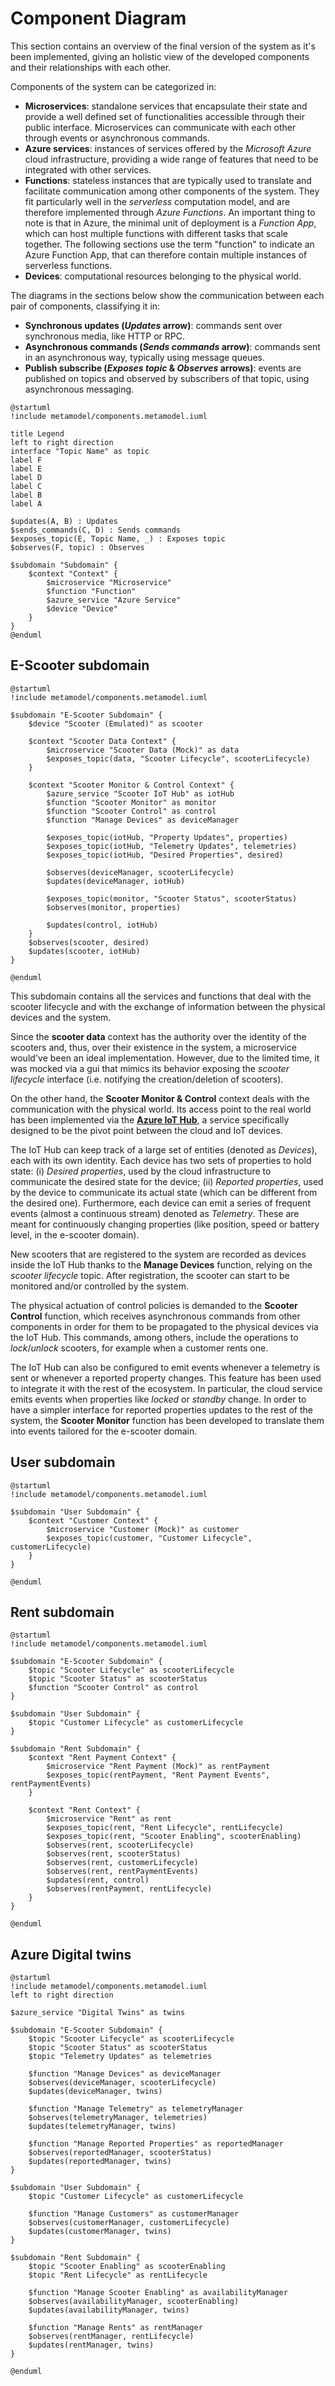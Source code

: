 # Component Diagram

This section contains an overview of the final version of the system as it's been implemented, giving an holistic view of the developed components and their relationships with each other.

Components of the system can be categorized in:

- **Microservices**: standalone services that encapsulate their state and provide a well defined set of functionalities accessible through their public interface. Microservices can communicate with each other through events or asynchronous commands.
- **Azure services**: instances of services offered by the _Microsoft Azure_ cloud infrastructure, providing a wide range of features that need to be integrated with other services.
- **Functions**: stateless instances that are typically used to translate and facilitate communication among other components of the system. They fit particularly well in the _serverless_ computation model, and are therefore implemented through _Azure Functions_. An important thing to note is that in Azure, the minimal unit of deployment is a _Function App_, which can host multiple functions with different tasks that scale together. The following sections use the term "function" to indicate an Azure Function App, that can therefore contain multiple instances of serverless functions.
- **Devices**: computational resources belonging to the physical world.

The diagrams in the sections below show the communication between each pair of components, classifying it in:

- **Synchronous updates (_Updates_ arrow)**: commands sent over synchronous media, like HTTP or RPC.
- **Asynchronous commands (_Sends commands_ arrow)**: commands sent in an asynchronous way, typically using message queues.
- **Publish subscribe (_Exposes topic_ & _Observes_ arrows)**: events are published on topics and observed by subscribers of that topic, using asynchronous messaging.

```plantuml
@startuml
!include metamodel/components.metamodel.iuml

title Legend
left to right direction
interface "Topic Name" as topic
label F
label E
label D
label C
label B
label A

$updates(A, B) : Updates
$sends_commands(C, D) : Sends commands
$exposes_topic(E, Topic Name, _) : Exposes topic
$observes(F, topic) : Observes

$subdomain "Subdomain" {
    $context "Context" {
        $microservice "Microservice"
        $function "Function"
        $azure_service "Azure Service"
        $device "Device"
    }
}
@enduml
```

## E-Scooter subdomain
```plantuml
@startuml
!include metamodel/components.metamodel.iuml

$subdomain "E-Scooter Subdomain" {
    $device "Scooter (Emulated)" as scooter

    $context "Scooter Data Context" {
        $microservice "Scooter Data (Mock)" as data
        $exposes_topic(data, "Scooter Lifecycle", scooterLifecycle)
    }

    $context "Scooter Monitor & Control Context" {
        $azure_service "Scooter IoT Hub" as iotHub
        $function "Scooter Monitor" as monitor
        $function "Scooter Control" as control
        $function "Manage Devices" as deviceManager

        $exposes_topic(iotHub, "Property Updates", properties)
        $exposes_topic(iotHub, "Telemetry Updates", telemetries)
        $exposes_topic(iotHub, "Desired Properties", desired)

        $observes(deviceManager, scooterLifecycle)
        $updates(deviceManager, iotHub)

        $exposes_topic(monitor, "Scooter Status", scooterStatus)
        $observes(monitor, properties)

        $updates(control, iotHub)
    }
    $observes(scooter, desired)
    $updates(scooter, iotHub)
}

@enduml
```

This subdomain contains all the services and functions that deal with the scooter lifecycle and with the exchange of information between the physical devices and the system.

Since the **scooter data** context has the authority over the identity of the scooters and, thus, over their existence in the system, a microservice would've been an ideal implementation. However, due to the limited time, it was mocked via a gui that mimics its behavior exposing the _scooter lifecycle_ interface (i.e. notifying the creation/deletion of scooters).

On the other hand, the **Scooter Monitor & Control** context deals with the communication with the physical world. Its access point to the real world has been implemented via the **[Azure IoT Hub](https://docs.microsoft.com/en-us/azure/iot-hub/)**, a service specifically designed to be the pivot point between the cloud and IoT devices.

The IoT Hub can keep track of a large set of entities (denoted as _Devices_), each with its own identity. Each device has two sets of properties to hold state: (i) _Desired properties_, used by the cloud infrastructure to communicate the desired state for the device; (ii) _Reported properties_, used by the device to communicate its actual state (which can be different from the desired one). Furthermore, each device can emit a series of frequent events (almost a continuous stream) denoted as _Telemetry_. These are meant for continuously changing properties (like position, speed or battery level, in the e-scooter domain).

New scooters that are registered to the system are recorded as devices inside the IoT Hub thanks to the **Manage Devices** function, relying on the _scooter lifecycle_ topic. After registration, the scooter can start to be monitored and/or controlled by the system.

The physical actuation of control policies is demanded to the **Scooter Control** function, which receives asynchronous commands from other components in order for them to be propagated to the physical devices via the IoT Hub. This commands, among others, include the operations to _lock_/_unlock_ scooters, for example when a customer rents one. 

The IoT Hub can also be configured to emit events whenever a telemetry is sent or whenever a reported property changes. This feature has been used to integrate it with the rest of the ecosystem. In particular, the cloud service emits events when properties like _locked_ or _standby_ change. In order to have a simpler interface for reported properties updates to the rest of the system, the **Scooter Monitor** function has been developed to translate them into events tailored for the e-scooter domain.

## User subdomain
```plantuml
@startuml
!include metamodel/components.metamodel.iuml

$subdomain "User Subdomain" {
    $context "Customer Context" {
        $microservice "Customer (Mock)" as customer
        $exposes_topic(customer, "Customer Lifecycle", customerLifecycle)
    }
}

@enduml
```

## Rent subdomain
```plantuml
@startuml
!include metamodel/components.metamodel.iuml

$subdomain "E-Scooter Subdomain" {
    $topic "Scooter Lifecycle" as scooterLifecycle
    $topic "Scooter Status" as scooterStatus
    $function "Scooter Control" as control
}

$subdomain "User Subdomain" {
    $topic "Customer Lifecycle" as customerLifecycle
}

$subdomain "Rent Subdomain" {
    $context "Rent Payment Context" {
        $microservice "Rent Payment (Mock)" as rentPayment
        $exposes_topic(rentPayment, "Rent Payment Events", rentPaymentEvents)
    }

    $context "Rent Context" {
        $microservice "Rent" as rent
        $exposes_topic(rent, "Rent Lifecycle", rentLifecycle)
        $exposes_topic(rent, "Scooter Enabling", scooterEnabling)
        $observes(rent, scooterLifecycle)
        $observes(rent, scooterStatus)
        $observes(rent, customerLifecycle)
        $observes(rent, rentPaymentEvents)
        $updates(rent, control)        
        $observes(rentPayment, rentLifecycle)
    }
}

@enduml
```

## Azure Digital twins
```plantuml
@startuml
!include metamodel/components.metamodel.iuml
left to right direction

$azure_service "Digital Twins" as twins

$subdomain "E-Scooter Subdomain" {
    $topic "Scooter Lifecycle" as scooterLifecycle
    $topic "Scooter Status" as scooterStatus
    $topic "Telemetry Updates" as telemetries

    $function "Manage Devices" as deviceManager
    $observes(deviceManager, scooterLifecycle)
    $updates(deviceManager, twins)

    $function "Manage Telemetry" as telemetryManager
    $observes(telemetryManager, telemetries)
    $updates(telemetryManager, twins)

    $function "Manage Reported Properties" as reportedManager
    $observes(reportedManager, scooterStatus)
    $updates(reportedManager, twins)
}

$subdomain "User Subdomain" {
    $topic "Customer Lifecycle" as customerLifecycle
    
    $function "Manage Customers" as customerManager
    $observes(customerManager, customerLifecycle)
    $updates(customerManager, twins)
}

$subdomain "Rent Subdomain" {
    $topic "Scooter Enabling" as scooterEnabling
    $topic "Rent Lifecycle" as rentLifecycle

    $function "Manage Scooter Enabling" as availabilityManager
    $observes(availabilityManager, scooterEnabling)
    $updates(availabilityManager, twins)

    $function "Manage Rents" as rentManager
    $observes(rentManager, rentLifecycle)
    $updates(rentManager, twins)
}

@enduml
```
